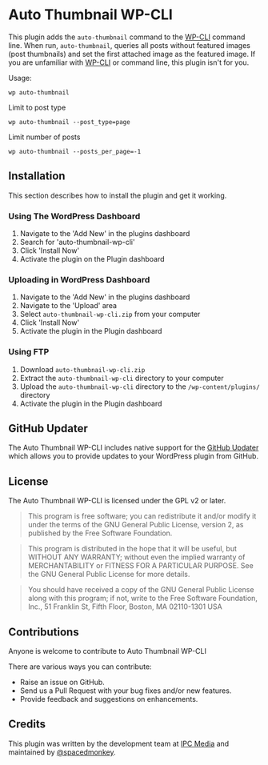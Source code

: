 Auto Thumbnail WP-CLI
===================

This plugin adds the `auto-thumbnail` command to the [WP-CLI](https://github.com/wp-cli/wp-cli) command line. 
When run, `auto-thumbnail`, queries all posts without featured images (post thumbnails) and set the first attached image as the featured image. 
If you are unfamiliar with [WP-CLI](https://github.com/wp-cli/wp-cli) or command line, this plugin isn't for you. 

Usage:

```
wp auto-thumbnail
```

Limit to post type 

```
wp auto-thumbnail --post_type=page
```

Limit number of posts

```
wp auto-thumbnail --posts_per_page=-1
```

## Installation

This section describes how to install the plugin and get it working.


### Using The WordPress Dashboard 

1. Navigate to the 'Add New' in the plugins dashboard
2. Search for 'auto-thumbnail-wp-cli'
3. Click 'Install Now'
4. Activate the plugin on the Plugin dashboard

### Uploading in WordPress Dashboard

1. Navigate to the 'Add New' in the plugins dashboard
2. Navigate to the 'Upload' area
3. Select `auto-thumbnail-wp-cli.zip` from your computer
4. Click 'Install Now'
5. Activate the plugin in the Plugin dashboard

### Using FTP 
1. Download `auto-thumbnail-wp-cli.zip`
2. Extract the `auto-thumbnail-wp-cli` directory to your computer
3. Upload the `auto-thumbnail-wp-cli` directory to the `/wp-content/plugins/` directory
4. Activate the plugin in the Plugin dashboard


## GitHub Updater

The Auto Thumbnail WP-CLI includes native support for the [GitHub Updater](https://github.com/afragen/github-updater) which allows you to provide updates to your WordPress plugin from GitHub.

## License

The Auto Thumbnail WP-CLI is licensed under the GPL v2 or later.

> This program is free software; you can redistribute it and/or modify
it under the terms of the GNU General Public License, version 2, as
published by the Free Software Foundation.

> This program is distributed in the hope that it will be useful,
but WITHOUT ANY WARRANTY; without even the implied warranty of
MERCHANTABILITY or FITNESS FOR A PARTICULAR PURPOSE.  See the
GNU General Public License for more details.

> You should have received a copy of the GNU General Public License
along with this program; if not, write to the Free Software
Foundation, Inc., 51 Franklin St, Fifth Floor, Boston, MA  02110-1301  USA


## Contributions

Anyone is welcome to contribute to Auto Thumbnail WP-CLI

There are various ways you can contribute:

* Raise an issue on GitHub.
* Send us a Pull Request with your bug fixes and/or new features.
* Provide feedback and suggestions on enhancements.

## Credits 

This plugin was written by the development team at [IPC Media](http://www.ipcmedia.com/) and maintained by [@spacedmonkey](https://github.com/spacedmonkey/).
